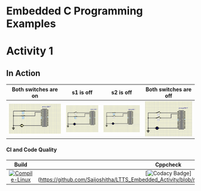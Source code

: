 # Embedded C Programming Examples 

# Activity 1

## In Action


|Both switches are on|s1 is off|s2 is off|Both switches are off|
|:--:|:--:|:--:|:--:|
|![ON](https://github.com/Saijoshitha/LTTS_Embedded_Activity/blob/master/Activity1/SIMULIDE/ledon.png)|![OFF](https://github.com/Saijoshitha/LTTS_Embedded_Activity/blob/master/Activity1/SIMULIDE/ledoffwhens1off.png)|![OFF](https://github.com/Saijoshitha/LTTS_Embedded_Activity/blob/master/Activity1/SIMULIDE/ledoffwhens2off.png)|![OFF](https://github.com/Saijoshitha/LTTS_Embedded_Activity/blob/master/Activity1/SIMULIDE/ledoffwhenbothoff.png)|


#### CI and Code Quality

|Build|Cppcheck|Codacy|
|:--:|:--:|:--:|
|[![Compile-Linux](https://github.com/Saijoshitha/LTTS_Embedded_Activity/blob/master/.github/workflows/Compile.yml/badge.svg)](https://github.com/Bharathgopal/Emb-C/actions/workflows/Compile.yml)|[![Codacy Badge](https://app.codacy.com/project/badge/Grade/643b7ca2b2dc4daba1e700c216bb87d9)](https://github.com/Saijoshitha/LTTS_Embedded_Activity/blob/master/.github/workflows/CodeQuality.yml|
